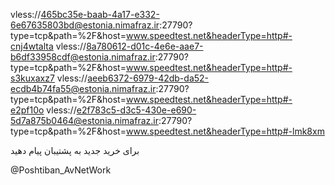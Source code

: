 vless://465bc35e-baab-4a17-e332-6e67635803bd@estonia.nimafraz.ir:27790?type=tcp&path=%2F&host=www.speedtest.net&headerType=http#-cnj4wtalta
vless://8a780612-d01c-4e6e-aae7-b6df33958cdf@estonia.nimafraz.ir:27790?type=tcp&path=%2F&host=www.speedtest.net&headerType=http#-s3kuxaxz7
vless://aeeb6372-6979-42db-da52-ecdb4b74fa55@estonia.nimafraz.ir:27790?type=tcp&path=%2F&host=www.speedtest.net&headerType=http#-e2pf10o
vless://e2f783c5-d3c5-430e-e690-5d7a875b0464@estonia.nimafraz.ir:27790?type=tcp&path=%2F&host=www.speedtest.net&headerType=http#-lmk8xm


برای خرید جدید به پشتیبان پیام دهید

@Poshtiban_AvNetWork
